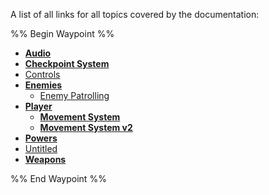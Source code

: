 A list of all links for all topics covered by the documentation:

%% Begin Waypoint %%
- **[Audio](<./Audio/Audio.md>)**
- **[Checkpoint System](<./Checkpoint System/Checkpoint System.md>)**
- [Controls](<./Controls.md>)
- **[Enemies](<./Enemies/Enemies.md>)**
	- [Enemy Patrolling](<./Enemies/Enemy Patrolling.md>)
- **[Player](<./Player/Player.md>)**
	- **[Movement System](<./Player/Movement System/Movement System.md>)**
	- **[Movement System v2](<./Player/Movement System v2/Movement System v2.md>)**
- **[Powers](<./Powers/Powers.md>)**
- [Untitled](<./Untitled.md>)
- **[Weapons](<./Weapons/Weapons.md>)**

%% End Waypoint %%
